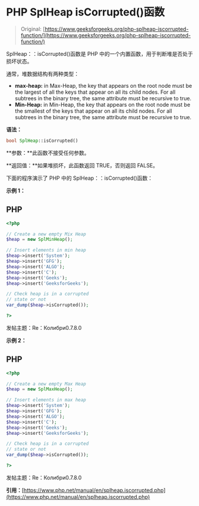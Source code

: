 # PHP SplHeap isCorrupted()函数

> Original: [https://www.geeksforgeeks.org/php-splheap-iscorrupted-function/](https://www.geeksforgeeks.org/php-splheap-iscorrupted-function/)

SplHeap：：isCorrupted()函数是 PHP 中的一个内置函数，用于判断堆是否处于损坏状态。

通常，堆数据结构有两种类型：

*   **max-heap:** in Max-Heap, the key that appears on the root node must be the largest of all the keys that appear on all its child nodes. For all subtrees in the binary tree, the same attribute must be recursive to true.
*   **Min-Heap:** in Min-Heap, the key that appears on the root node must be the smallest of the keys that appear on all its child nodes. For all subtrees in the binary tree, the same attribute must be recursive to true.

**语法：**

```php
bool SplHeap::isCorrupted()
```

**参数：**此函数不接受任何参数。

**返回值：**如果堆损坏，此函数返回 TRUE，否则返回 FALSE。

下面的程序演示了 PHP 中的 SplHeap：：isCorrupted()函数：

**示例 1：**

## PHP

```php
<?php 

// Create a new empty Mix Heap 
$heap = new SplMinHeap(); 

// Insert elements in min heap
$heap->insert('System'); 
$heap->insert('GFG'); 
$heap->insert('ALGO'); 
$heap->insert('C');
$heap->insert('Geeks'); 
$heap->insert('GeeksforGeeks'); 

// Check heap is in a corrupted
// state or not
var_dump($heap->isCorrupted());

?>
```

发帖主题：Re：Колибри0.7.8.0

**示例 2：**

## PHP

```php
<?php 

// Create a new empty Max Heap 
$heap = new SplMaxHeap(); 

// Insert elements in max heap
$heap->insert('System'); 
$heap->insert('GFG'); 
$heap->insert('ALGO'); 
$heap->insert('C');
$heap->insert('Geeks'); 
$heap->insert('GeeksforGeeks'); 

// Check heap is in a corrupted
// state or not
var_dump($heap->isCorrupted());

?>
```

发帖主题：Re：Колибри0.7.8.0

**引用：**[https://www.php.net/manual/en/splheap.iscorrupted.php](https://www.php.net/manual/en/splheap.iscorrupted.php)
